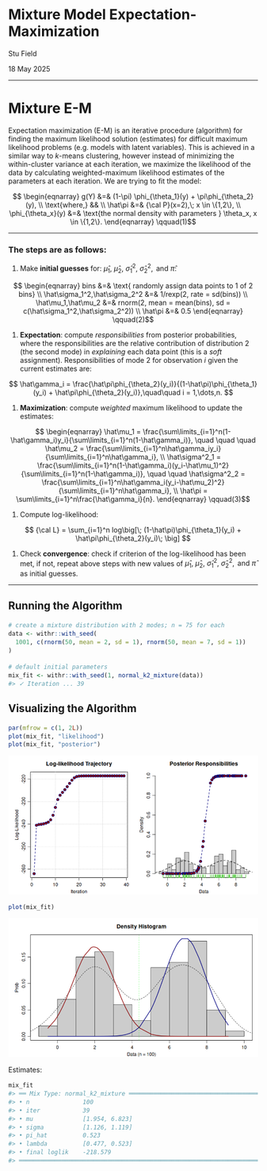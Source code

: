 # Mixture Model Expectation-Maximization

Stu Field

18 May 2025

------------------------------------------------------------------------

# Mixture E-M

Expectation maximization (E-M) is an iterative procedure (algorithm) for
finding the maximum likelihood solution (estimates) for difficult
maximum likelihood problems (e.g. models with latent variables). This is
achieved in a similar way to *k*-means clustering, however instead of
minimizing the within-cluster variance at each iteration, we maximize
the likelihood of the data by calculating weighted-maximum likelihood
estimates of the parameters at each iteration. We are trying to fit the
model:

<span id="eq-mix-em">$$
\begin{eqnarray}
g(Y) &=& (1-\pi) \phi_{\theta_1}(y) + \pi\phi_{\theta_2}(y), \\
\text{where,} && \\
\hat\pi &=& {\cal P}(x=2),\; x \in \{1,2\}, \\
\phi_{\theta_x}(y) &=& \text{the normal density with parameters } \theta_x, x \in \{1,2\}.
\end{eqnarray}
 \qquad(1)$$</span>

------------------------------------------------------------------------

### The steps are as follows:

1.  Make **initial guesses** for:
    $\hat\mu_1,\ \hat\mu_2,\ \hat\sigma_1^2,\ \hat\sigma_2^2, \text{ and } \hat\pi$:

<span id="eq-algorithm">$$
\begin{eqnarray}
  bins &=& \text{ randomly assign data points to 1 of 2 bins} \\
  \hat\sigma_1^2,\hat\sigma_2^2 &=& 1/rexp(2, rate = sd(bins)) \\
  \hat\mu_1,\hat\mu_2 &=& rnorm(2, mean = mean(bins), sd = c(\hat\sigma_1^2,\hat\sigma_2^2)) \\
  \hat\pi &=& 0.5
\end{eqnarray}
 \qquad(2)$$</span>

1.  **Expectation**: compute *responsibilities* from posterior
    probabilities, where the responsibilities are the relative
    contribution of distribution 2 (the second mode) in *explaining*
    each data point (this is a *soft* assignment). Responsibilities of
    mode 2 for observation $i$ given the current estimates are:

$$
\hat\gamma_i = \frac{\hat\pi\phi_{\theta_2}(y_i)}{(1-\hat\pi)\phi_{\theta_1}(y_i) + \hat\pi\phi_{\theta_2}(y_i)},\quad\quad i = 1,\dots,n.
$$

1.  **Maximization**: compute *weighted* maximum likelihood to update
    the estimates:

<span id="eq-parameters">$$
\begin{eqnarray}
\hat\mu_1 = \frac{\sum\limits_{i=1}^n(1-\hat\gamma_i)y_i}{\sum\limits_{i=1}^n(1-\hat\gamma_i)},
\quad \quad \quad
\hat\mu_2 = \frac{\sum\limits_{i=1}^n\hat\gamma_iy_i}{\sum\limits_{i=1}^n\hat\gamma_i}, \\
\hat\sigma^2_1 = \frac{\sum\limits_{i=1}^n(1-\hat\gamma_i)(y_i-\hat\mu_1)^2}{\sum\limits_{i=1}^n(1-\hat\gamma_i)},
\quad \quad 
\hat\sigma^2_2 = \frac{\sum\limits_{i=1}^n\hat\gamma_i(y_i-\hat\mu_2)^2}{\sum\limits_{i=1}^n\hat\gamma_i}, \\
\hat\pi = \sum\limits_{i=1}^n\frac{\hat\gamma_i}{n}.
\end{eqnarray}
 \qquad(3)$$</span>

1.  Compute log-likelihood:

$$
{\cal L} = \sum_{i=1}^n log\big[\; (1-\hat\pi)\phi_{\theta_1}(y_i) + \hat\pi\phi_{\theta_2}(y_i)\; \big]
$$

1.  Check **convergence**: check if criterion of the log-likelihood has
    been met, if not, repeat above steps with new values of
    $\hat\mu_1,\ \hat\mu_2,\ \hat\sigma_1^2,\ \hat\sigma_2^2, \text{ and } \hat\pi$
    as initial guesses.

------------------------------------------------------------------------

## Running the Algorithm

``` r
# create a mixture distribution with 2 modes; n = 75 for each
data <- withr::with_seed(
  1001, c(rnorm(50, mean = 2, sd = 1), rnorm(50, mean = 7, sd = 1))
)

# default initial parameters
mix_fit <- withr::with_seed(1, normal_k2_mixture(data))
#> ✓ Iteration ... 39
```

## Visualizing the Algorithm

``` r
par(mfrow = c(1, 2L))
plot(mix_fit, "likelihood")
plot(mix_fit, "posterior")
```

![caption_em1](figures/mixture-plot-em1-1.png)

``` r
plot(mix_fit)
```

![caption_em2](figures/mixture-plot-em2-1.png)

Estimates:

``` r
mix_fit
#> ══ Mix Type: normal_k2_mixture ═════════════════════════════════════════════════
#> • n               100
#> • iter            39
#> • mu              [1.954, 6.823]
#> • sigma           [1.126, 1.119]
#> • pi_hat          0.523
#> • lambda          [0.477, 0.523]
#> • final loglik    -218.579
#> ════════════════════════════════════════════════════════════════════════════════
```
